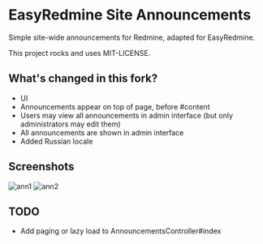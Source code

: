 # EasyRedmine Site Announcements

Simple site-wide announcements for Redmine, adapted for EasyRedmine.

This project rocks and uses MIT-LICENSE.

## What's changed in this fork?

* UI
* Announcements appear on top of page, before #content
* Users may view all announcements in admin interface (but only administrators may edit them)
* All announcements are shown in admin interface
* Added Russian locale

## Screenshots

![ann1](https://f.cloud.github.com/assets/3381390/2206950/4776af98-996c-11e3-8c6d-41c3f229796b.png)
![ann2](https://f.cloud.github.com/assets/3381390/2206951/477752f4-996c-11e3-99c0-17dd0a4ee275.png)

## TODO

* Add paging or lazy load to AnnouncementsController#index

